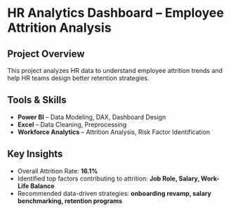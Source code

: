 # HR Analytics Dashboard – Employee Attrition Analysis

## Project Overview
This project analyzes HR data to understand employee attrition trends and help HR teams design better retention strategies.

## Tools & Skills
- **Power BI** – Data Modeling, DAX, Dashboard Design  
- **Excel** – Data Cleaning, Preprocessing  
- **Workforce Analytics** – Attrition Analysis, Risk Factor Identification  

## Key Insights
- Overall Attrition Rate: **16.1%**
- Identified top factors contributing to attrition: **Job Role, Salary, Work-Life Balance**
- Recommended data-driven strategies: **onboarding revamp, salary benchmarking, retention programs**

